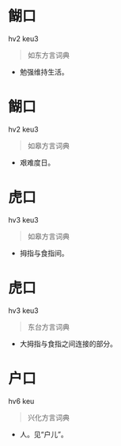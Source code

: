 # 餬口
hv2 keu3
> 如东方言词典
- 勉强维持生活。

# 餬口
hv2 keu3
> 如皋方言词典
- 艰难度日。

# 虎口
hv3 keu3
> 如皋方言词典
- 拇指与食指间。

# 虎口
hv3 keu3
> 东台方言词典
- 大拇指与食指之间连接的部分。

# 户口
hv6 keu
> 兴化方言词典
- 人。见“户儿”。

